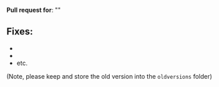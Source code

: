 **Pull request for**: "<modname>"

**Fixes**:
-
-
-
- etc.

(Note, please keep and store the old version into the ```oldversions``` folder)
